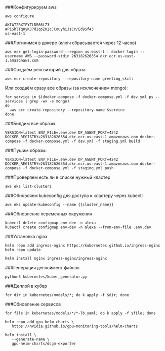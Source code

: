 ###Конфигурируем aws
```shell script
aws configure

AKIAT2RXIFYZLDB66LZ3
WP1ShlTqOyKJ7d2qoZn2cJCouyhiJzCr/Ed9Sf43
us-east-1
```

###Логинимся в докере
(ключ сбрасывается через 12 часов)
```shell script
aws ecr get-login-password --region us-east-1 | docker login --username AWS --password-stdin 263182626354.dkr.ecr.us-east-1.amazonaws.com
```

###Создаём репозиторий для образа
```shell script
aws ecr create-repository --repository-name greeting_skill
```

Или создаём сразу все образы (за исключением mongo):
```shell script
for service in $(docker-compose -f docker-compose.yml -f dev.yml ps --services | grep -wv -e mongo)
do
  aws ecr create-repository --repository-name $service
done
```

###Билдим все образы
```shell script
VERSION=latest ENV_FILE=.env.dev DP_AGENT_PORT=4242 DOCKER_REGISTRY=263182626354.dkr.ecr.us-east-1.amazonaws.com docker-compose -f docker-compose.yml -f dev.yml -f staging.yml build
```

###Пушим образы:
```shell script
VERSION=latest ENV_FILE=.env.dev DP_AGENT_PORT=4242 DOCKER_REGISTRY=263182626354.dkr.ecr.us-east-1.amazonaws.com docker-compose -f docker-compose.yml -f staging.yml push
```

###Проверяем есть ли в списке нужный кластер
```shell script
aws eks list-clusters
```

###Обновляем kubeconfig для доступа к кластеру через kubectl
```shell script
aws eks update-kubeconfig --name {{cluster_name}}
```

###Обновление переменных окружения
```shell script
kubectl delete configmap env-dev -n alexa
kubectl create configmap env-dev -n alexa --from-env-file .env.dev
```

###Установка nginx
```shell script
helm repo add ingress-nginx https://kubernetes.github.io/ingress-nginx
helm repo update

helm install nginx ingress-nginx/ingress-nginx
```

###Генерация деплоймент файлов
```shell script
python3 kubernetes/kuber_generator.py
```

###Деплой в кубер
```shell script
for dir in kubernetes/models/*; do k apply -f $dir; done
```

###Обновление сервисов
```shell script
for file in kubernetes/models/*/*-lb.yaml; do k apply -f $file; done
```

```
helm repo add gpu-helm-charts \
   https://nvidia.github.io/gpu-monitoring-tools/helm-charts

helm install \
   --generate-name \
   gpu-helm-charts/dcgm-exporter
```
